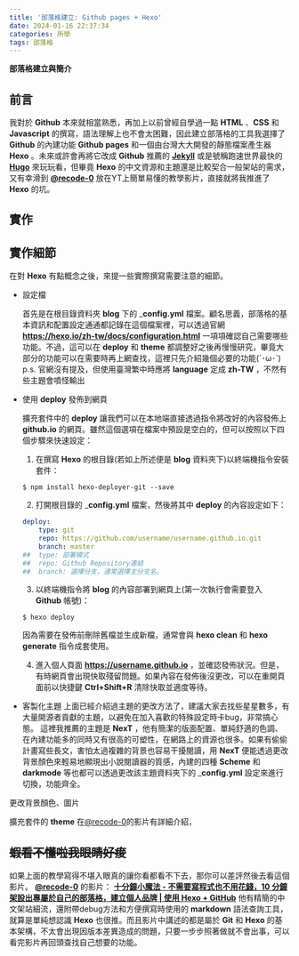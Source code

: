 ```yaml
---
title: '部落格建立: Github pages + Hexo'
date: 2024-01-16 22:37:34
categories: 所學
tags: 部落格
---
```


__部落格建立與簡介__

<!--more-->
## 前言

我對於 __Github__ 本來就相當熟悉，再加上以前曾經自學過一點 __HTML__ 、__CSS__ 和 __Javascript__ 的撰寫，語法理解上也不會太困難，因此建立部落格的工具我選擇了 __Github__ 的內建功能 __Github pages__ 和一個由台灣大大開發的靜態檔案產生器 __Hexo__ 。未來或許會再將它改成 __Github__ 推薦的 __[Jekyll](https://docs.github.com/en/pages/setting-up-a-github-pages-site-with-jekyll)__ 或是號稱跑速世界最快的 __[Hugo](https://gohugo.io/)__ 來玩玩看，但畢竟 __Hexo__ 的中文資源和主題還是比較契合一般架站的需求，又有幸滑到 __[@recode-0](https://www.youtube.com/@recode-0)__ 放在YT上簡單易懂的教學影片，直接就將我推進了 __Hexo__ 的坑。


## 實作


## 實作細節

在對 __Hexo__ 有點概念之後，來提一些實際撰寫需要注意的細節。

- 設定檔

    首先是在根目錄資料夾 __blog__ 下的 ___config.yml__ 檔案。顧名思義，部落格的基本資訊和配置設定通通都記錄在這個檔案裡，可以透過官網 __<https://hexo.io/zh-tw/docs/configuration.html>__ 一項項確認自己需要哪些功能。不過，這可以在 __deploy__ 和 __theme__ 都調整好之後再慢慢研究，畢竟大部分的功能可以在需要時再上網查找，這裡只先介紹幾個必要的功能(´･ω･`)
    p.s. 官網沒有提及，但使用臺灣繁中時應將 __language__ 定成 __zh-TW__ ，不然有些主題會噴怪輸出

- 使用 __deploy__ 發佈到網頁

    擴充套件中的 __deploy__ 讓我們可以在本地端直接透過指令將改好的內容發佈上 __github.io__ 的網頁。雖然這個選項在檔案中預設是空白的，但可以按照以下四個步驟來快速設定：
    
    1. 在撰寫 __Hexo__ 的根目錄(若如上所述便是 __blog__ 資料夾下)以終端機指令安裝套件：
    ``` shell
    $ npm install hexo-deployer-git --save
    ```
    
    2. 打開根目錄的 ___config.yml__ 檔案，然後將其中 __deploy__ 的內容設定如下：
    ``` yml
    deploy:
        type: git
        repo: https://github.com/username/username.github.io.git
        branch: master
    ##  type: 部署模式
    ##  repo: Github Repository連結
    ##  branch: 選擇分支，通常選擇主分支名。
    ```
    
    3. 以終端機指令將 __blog__ 的內容部署到網頁上(第一次執行會需要登入 __Github__ 帳號)：
    ``` shell
    $ hexo deploy
    ```
    因為需要在發佈前刪除舊檔並生成新檔，通常會與 __hexo clean__ 和 __hexo generate__ 指令成套使用。
    
    4. 進入個人頁面 __https://username.github.io__ ，並確認發佈狀況。但是，有時網頁會出現快取殘留問題。如果內容在發佈後沒更改，可以在重開頁面前以快捷鍵 __Ctrl+Shift+R__ 清除快取並適度等待。

- 客製化主題
    上面已經介紹過主題的更改方法了，建議大家去找些星星數多，有大量開源者貢獻的主題，以避免在加入喜歡的特殊設定時卡bug，非常搞心態。
    這裡我推薦的主題是 __NexT__ ，他有簡潔的版面配置、單純舒適的色調、在內建功能多的同時又有很高的可塑性，在網路上的資源也很多。如果有偷偷計畫寫些長文，害怕太過複雜的背景也容易干擾閱讀，用 __NexT__ 便能透過更改背景顏色來輕易地顯現出小說閱讀器的質感，內建的四種 __Scheme__ 和 __darkmode__ 等也都可以透過更改該主題資料夾下的 ___config.yml__ 設定來進行切換，功能齊全。

更改背景顏色、圖片

擴充套件的 __theme__ 在[@recode-0](https://www.youtube.com/@recode-0)的影片有詳細介紹，




## ~~蝦看不懂啦我眼睛好痠~~

如果上面的教學寫得不堪入眼真的讓你看都看不下去，那你可以差評然後去看這個影片。
__[@recode-0](https://www.youtube.com/@recode-0)__ 的影片： __[十分鐘小魔法 - 不需要寫程式也不用花錢，10 分鐘架設出專屬於自己的部落格，建立個人品牌 | 使用 Hexo + GitHub](https://www.youtube.com/watch?v=WJk765ztHUg)__
他有精簡的中文架站細流，還附帶debug方法和方便撰寫時使用的 __markdown__ 語法查詢工具，就算是單純想認識 __Hexo__ 也很推。而且影片中講述的都是屬於 __Git__ 和 __Hexo__ 的基本架構，不太會出現因版本差異造成的問題，只要一步步照著做就不會出事，可以看完影片再回頭查找自己想要的功能。